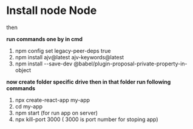 <h1>Install node <a src="https://nodejs.org/en/download">Node</a></h1>

then 

**run commands one by  in cmd**

1. npm config set legacy-peer-deps true
2. npm install ajv@latest ajv-keywords@latest
3. npm install --save-dev @babel/plugin-proposal-private-property-in-object

**now create folder specific drive then in that folder run following commands**

1. npx create-react-app my-app
2. cd my-app
3. npm start (for run app on server)
4. npx kill-port 3000 ( 3000 is port number for stoping app)
